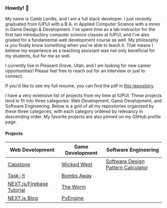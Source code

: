 ### Howdy! 👋
My name is Caleb Landis, and I am a full stack developer. I just recently graduated from IUPUI with a B.A. in Applied Computer Science with a minor in Game Design & Development. I've spent time as a lab instructor for the first two introductory computer science classes at IUPUI, and I've also graded for a fundamental web development course as well. My philosophy is you finally know something when you're able to teach it. That means I believe my experience as a teaching assistant was not only beneficial for my students, but for me as well.

I currently live in Pleasant Grove, Utah, and I am looking for new career opportunities! Please feel free to reach out for an interview or just to connect.

If you'd like to see my full resume, you can find the pdf in [this repository](./CalebLandisResume.pdf).

I have a very extensive list of projects from my time at IUPUI. These projects tend to fit into three categories: Web Development, Game Development, and Software Engineering. Below is a grid of all my repositories organized by these three categories, with each category ordered by relevancy in descending order. My favorite projects are also pinned on my GitHub profile page.

#### Projects
| Web Development | Game Development | Software Engineering |
| ------ | ------ | ------ |
| [Capstone](https://github.com/caleb765landis/Capstone) | [Wicked West](https://github.com/caleb765landis/Wicked-West) | [Software Design Pattern Calculator](https://github.com/caleb765landis/Software-Design-Pattern-Calculator) |
| [Task-!t](https://github.com/caleb765landis/Task-It) | [Bombs Away](https://github.com/caleb765landis/Bombs-Away) | |
| [NEXT.js/Firebase Tutorial](https://github.com/caleb765landis/next-firebase-tutorial) | [The Worm](https://github.com/caleb765landis/The-Worm) | |
| [NEXT.js Blog](https://github.com/caleb765landis/nextjs-blog) | [PyEngine](https://github.com/caleb765landis/PyEngine) | |

<!--
**caleb765landis/caleb765landis** is a ✨ _special_ ✨ repository because its `README.md` (this file) appears on your GitHub profile.

Here are some ideas to get you started:

- 🔭 I’m currently working on ...
- 🌱 I’m currently learning ...
- 👯 I’m looking to collaborate on ...
- 🤔 I’m looking for help with ...
- 💬 Ask me about ...
- 📫 How to reach me: ...
- 😄 Pronouns: ...
- ⚡ Fun fact: ...
-->
